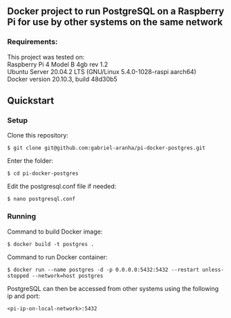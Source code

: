 ## Docker project to run PostgreSQL on a Raspberry Pi for use by other systems on the same network

### Requirements:
This project was tested on:  
Raspberry Pi 4 Model B 4gb rev 1.2  
Ubuntu Server 20.04.2 LTS (GNU/Linux 5.4.0-1028-raspi aarch64)  
Docker version 20.10.3, build 48d30b5

## Quickstart

### Setup
Clone this repository:
```
$ git clone git@github.com:gabriel-aranha/pi-docker-postgres.git
```
Enter the folder:
```
$ cd pi-docker-postgres
```
Edit the postgresql.conf file if needed:
```
$ nano postgresql.conf
```

### Running
Command to build Docker image:
```
$ docker build -t postgres .
```
Command to run Docker container:
```
$ docker run --name postgres -d -p 0.0.0.0:5432:5432 --restart unless-stopped --network=host postgres
```
PostgreSQL can then be accessed from other systems using the following ip and port:
```
<pi-ip-on-local-network>:5432
```